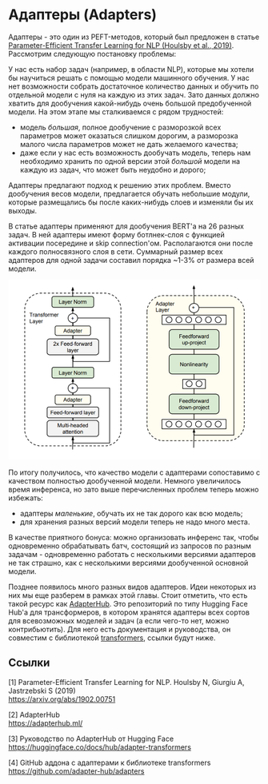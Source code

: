 # Адаптеры (Adapters)

Адаптеры - это один из PEFT-методов, который был предложен в статье [Parameter-Efficient Transfer Learning for NLP (Houlsby et al., 2019)](https://arxiv.org/abs/1902.00751). Рассмотрим следующую постановку проблемы:

У нас есть набор задач (например, в области NLP), которые мы хотели бы научиться решать с помощью модели машинного обучения. У нас нет возможности собрать достаточное количество данных и обучить по отдельной модели с нуля на каждую из этих задач. Зато данных должно хватить для дообучения какой-нибудь очень большой предобученной модели. На этом этапе мы сталкиваемся с рядом трудностей:
* модель *большая*, полное дообучение с разморозкой всех параметров может оказаться слишком дорогим, а разморозка малого числа параметров может не дать желаемого качества;
* даже если у нас есть возможность дообучать модель, теперь нам необходимо хранить по одной версии этой *большой* модели на каждую из задач, что может быть неудобно и дорого;

Адаптеры предлагают подход к решению этих проблем. Вместо дообучения весов модели, предлагается обучать небольшие модули, которые размещались бы после каких-нибудь слоев и изменяли бы их выходы. 

В статье адаптеры применяют для дообучения BERT'а на 26 разных задач. В ней адаптеры имеют форму ботлнек-слоя с функцией активации посередине и skip connection'ом. Располагаются они после каждого полносвязного слоя в сети. Суммарный размер всех адаптеров для одной задачи составил порядка ~1-3% от размера всей модели.

![bert_adapters](bert_adapters.png)

По итогу получилось, что качество модели с адаптерами сопоставимо с качеством полностью дообученной модели. Немного увеличилось время инференса, но зато выше перечисленных проблем теперь можно избежать:
* адаптеры *маленькие*, обучать их не так дорого как всю модель;
* для хранения разных версий модели теперь не надо много места.

В качестве приятного бонуса: можно организовать инференс так, чтобы одновременно обрабатывать батч, состоящий из запросов по разным задачам - одновременно работать с несколькими версиями адаптеров не так страшно, как с несколькими версиями дообученной основной модели.

Позднее появилось много разных видов адаптеров. Идеи некоторых из них мы еще разберем в рамках этой главы. Стоит отметить, что есть такой ресурс как [AdapterHub](https://adapterhub.ml/). Это репозиторий по типу Hugging Face Hub'а для трансформеров, в котором хранятся адаптеры всех сортов для всевозможных моделей и задач (а если чего-то нет, можно контрибьютить). Для него есть документация и руководства, он совместим с библиотекой [transformers](https://github.com/huggingface/transformers), ссылки будут ниже.

## Ссылки

[1] Parameter-Efficient Transfer Learning for NLP. Houlsby N, Giurgiu A, Jastrzebski S (2019)\
https://arxiv.org/abs/1902.00751

[2] AdapterHub\
https://adapterhub.ml/

[3] Руководство по AdapterHub от Hugging Face\
https://huggingface.co/docs/hub/adapter-transformers

[4] GitHub аддона с адаптерами к библиотеке transformers\
https://github.com/adapter-hub/adapters
